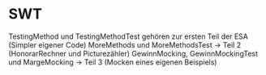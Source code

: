 # SWT
TestingMethod und TestingMethodTest gehören zur ersten Teil der ESA (Simpler eigener Code)
MoreMethods und MoreMethodsTest -> Teil 2 (HonorarRechner und Picturezähler)
GewinnMocking, GewinnMockingTest und MargeMocking -> Teil 3 (Mocken eines eigenen Beispiels)
